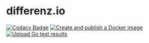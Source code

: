 # differenz.io

[![Codacy Badge](https://api.codacy.com/project/badge/Grade/5b62457e782743d8a543bacd2e1eb66a)](https://app.codacy.com/gh/arthuRHD/differenz.io?utm_source=github.com&utm_medium=referral&utm_content=arthuRHD/differenz.io&utm_campaign=Badge_Grade)
[![Create and publish a Docker image](https://github.com/arthuRHD/differenz.io/actions/workflows/docker-ghcr.yaml/badge.svg)](https://github.com/arthuRHD/differenz.io/actions/workflows/docker-ghcr.yaml)
[![Upload Go test results](https://github.com/arthuRHD/differenz.io/actions/workflows/golang-tests.yaml/badge.svg)](https://github.com/arthuRHD/differenz.io/actions/workflows/golang-tests.yaml)
